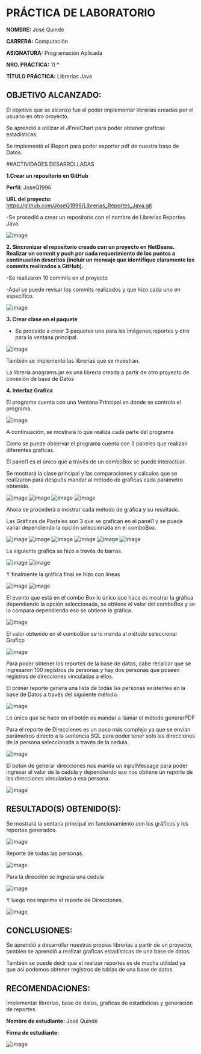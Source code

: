 # PRÁCTICA DE LABORATORIO 

**NOMBRE:** José Quinde

**CARRERA:** Computación	

**ASIGNATURA:** Programación Aplicada

**NRO. PRÁCTICA:**	11	*

**TÍTULO PRÁCTICA:** Librerías Java

## OBJETIVO ALCANZADO:
El objetivo que se alcanzo fue el poder implementar librerías creadas por el usuario en otro proyecto.

Se aprendió a utilizar el JFreeChart para poder obtener graficas estadísticas.

Se implementó el iReport para poder exportar pdf de nuestra base de Datos.


##ACTIVIDADES DESARROLLADAS

**1.Crear un repositorio en GitHub**

**Perfil:** JoseQ1996

**URL del proyecto:** https://github.com/JoseQ1996/Librerias_Reportes_Java.git

-Se procedió a crear un repositorio con el nombre de Librerías Reportes Java
 
![image](https://user-images.githubusercontent.com/49071271/61191064-8aafcf80-a66b-11e9-83d6-8358a1bd1ce2.png)

**2. Sincronizar el repositorio creado con un proyecto en NetBeans. Realizar un commit y push por cada requerimiento de los puntos a continuación descritos (incluir un mensaje que identifique claramente los commits realizados a GitHub).**

-Se realizaron 10 commits en el proyecto

-Aquí se puede revisar los commits realizados y que hizo cada uno en específico.
 
![image](https://user-images.githubusercontent.com/49071271/61191069-900d1a00-a66b-11e9-9367-4c723e336ca6.png)

**3. Crear clase en el paquete**

- Se proceido a crear 3 paquetes uno para las imágenes,reportes y otro para la ventana principal.

![image](https://user-images.githubusercontent.com/49071271/61191087-b6cb5080-a66b-11e9-9e39-3904aee60d35.png) 
 
También se implementó las librerías que se muestran.

La librería anagrams.jar es una librería creada a partir de otro proyecto de conexión de base de Datos

**4. Interfaz Grafica**

El programa cuenta con una Ventana Principal en donde se controla el programa.

![image](https://user-images.githubusercontent.com/49071271/61191103-ed08d000-a66b-11e9-81b3-8b008885f8ab.png)


A continuación, se mostrará lo que realiza cada parte del programa

Como se puede observar el programa cuenta con 3 paneles que realizan diferentes graficas. 

El panel1 es el único que a través de un comboBox se puede interactuar.

Se mostrará la clase principal y las comparaciones y cálculos que se realizaron para después mandar al método de graficas cada parámetro obtenido.
 
![image](https://user-images.githubusercontent.com/49071271/61191107-f134ed80-a66b-11e9-95da-5eeb3906dd78.png)
![image](https://user-images.githubusercontent.com/49071271/61191109-f5610b00-a66b-11e9-9ac4-c0b6cc6cf44a.png)
![image](https://user-images.githubusercontent.com/49071271/61191110-f7c36500-a66b-11e9-8616-6de9c85120ab.png)
![image](https://user-images.githubusercontent.com/49071271/61191114-fc881900-a66b-11e9-8e59-585ed37fe308.png)
 
Ahora se procederá a mostrar cada método de gráfica y su resultado.

Las Gráficas de Pasteles son 3 que se grafican en el panel1 y se puede variar dependiendo la opción seleccionada en el comboBox.
 
![image](https://user-images.githubusercontent.com/49071271/61191127-1cb7d800-a66c-11e9-8c6c-bf2ecba2f0bb.png)
![image](https://user-images.githubusercontent.com/49071271/61191128-204b5f00-a66c-11e9-92d2-6d356689ed16.png)
![image](https://user-images.githubusercontent.com/49071271/61191131-25a8a980-a66c-11e9-9b04-6ade613b4861.png)
![image](https://user-images.githubusercontent.com/49071271/61191133-280b0380-a66c-11e9-969b-757320c01169.png)
![image](https://user-images.githubusercontent.com/49071271/61191135-2c372100-a66c-11e9-8771-6b24cd3c764f.png)
![image](https://user-images.githubusercontent.com/49071271/61191136-2fcaa800-a66c-11e9-9ba9-f732fee75755.png) 
 
La siguiente grafica se hizo a través de barras.
 
![image](https://user-images.githubusercontent.com/49071271/61191138-36591f80-a66c-11e9-8258-88153ba9c133.png)
![image](https://user-images.githubusercontent.com/49071271/61191142-3a853d00-a66c-11e9-9f4b-57e240f8b436.png) 

Y finalmente la gráfica final se hizo con líneas 
 
![image](https://user-images.githubusercontent.com/49071271/61191144-3f49f100-a66c-11e9-8687-db06b1e64825.png)
![image](https://user-images.githubusercontent.com/49071271/61191146-43760e80-a66c-11e9-8b86-5ea672009bc5.png)
 
El evento que está en el combo Box lo único que hace es mostrar la gráfica dependiendo la opción seleccionada, se obtiene el valor del comboBox y se lo compara dependiendo eso se obtiene la gráfica.

![image](https://user-images.githubusercontent.com/49071271/61191149-4a048600-a66c-11e9-8dc4-f42441443901.png)
 
El valor obtenido en el comboBox se lo manda al método seleccionar Grafico
 
![image](https://user-images.githubusercontent.com/49071271/61191161-66082780-a66c-11e9-8c4b-d29a9440b99a.png)

Para poder obtener los reportes de la base de datos, cabe recalcar que se ingresaron 100 registros de personas y hay dos personas que poseen registros de direcciones vinculadas a ellos.

El primer reporte genera una lista de todas las personas existentes en la base de Datos a través del siguiente método.

![image](https://user-images.githubusercontent.com/49071271/61191164-75877080-a66c-11e9-8de7-d424e1458eb5.png)

Lo único que se hace en el botón es mandar a llamar el método generarPDF

Para el reporte de Direcciones es un poco más complejo ya que se envían parámetros directo a la sentencia SQL para poder tener solo las direcciones de la persona seleccionada a través de la cedula.

![image](https://user-images.githubusercontent.com/49071271/61191167-78826100-a66c-11e9-913f-eab96f89f490.png)

El botón de generar direcciones nos manda un inputMessage para poder ingresar el valor de la cedula y dependiendo eso nos obtiene un reporte de las direcciones vinculadas a esa persona.

![image](https://user-images.githubusercontent.com/49071271/61191168-80420580-a66c-11e9-87ca-44a3f83372cd.png)

## RESULTADO(S) OBTENIDO(S):
Se mostrará la ventana principal en funcionamiento con los gráficos y los reportes generados.
 
![image](https://user-images.githubusercontent.com/49071271/61191169-846e2300-a66c-11e9-9935-bfa782f2a6d6.png)

Reporte de todas las personas.

![image](https://user-images.githubusercontent.com/49071271/61191170-8932d700-a66c-11e9-885a-32075fdf0d83.png)

Para la dirección se ingresa una cedula


![image](https://user-images.githubusercontent.com/49071271/61191183-b7b0b200-a66c-11e9-9b8a-d3c48c1476d1.png)

Y luego nos imprime el reporte de Direcciones.

![image](https://user-images.githubusercontent.com/49071271/61191184-c0a18380-a66c-11e9-85e6-3e70669fb5f2.png)

## CONCLUSIONES:
Se aprendió a desarrollar nuestras propias librerías a partir de un proyecto, también se aprendió a realizar graficas estadísticas de una base de datos.

También se puede decir que el realizar reportes es de mucha utilidad ya que así podemos obtener registros de tablas de una base de datos.

## RECOMENDACIONES:
Implementar librerías, base de datos, graficas de estadísticas y generación de reportes

**Nombre de estudiante:** José Quinde


**Firma de estudiante:**

![image](https://user-images.githubusercontent.com/49071271/61191186-c4cda100-a66c-11e9-937a-3bcf39889a49.png)

